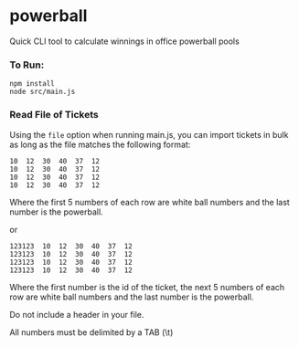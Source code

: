 # powerball
Quick CLI tool to calculate winnings in office powerball pools

### To Run:
```
npm install
node src/main.js
```

### Read File of Tickets
Using the `file` option when running main.js, you can import tickets in bulk as long as the file matches the following format:

```
10	12	30	40	37	12
10	12	30	40	37	12
10	12	30	40	37	12
10	12	30	40	37	12
```

Where the first 5 numbers of each row are white ball numbers and the last number is the powerball.

or

```
123123	10	12	30	40	37	12
123123	10	12	30	40	37	12
123123	10	12	30	40	37	12
123123	10	12	30	40	37	12
```

Where the first number is the id of the ticket, the next 5 numbers of each row are white ball numbers and the last number is the powerball.

Do not include a header in your file.

All numbers must be delimited by a TAB (\t)
